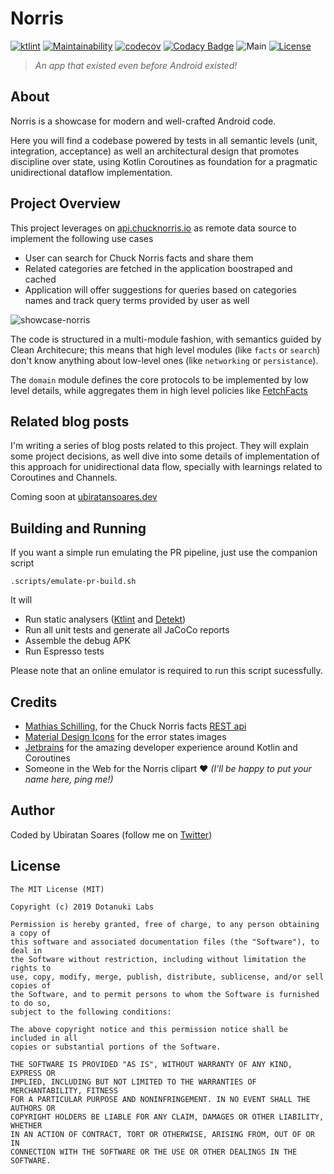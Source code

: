 # Norris
[![ktlint](https://img.shields.io/badge/code%20style-%E2%9D%A4-FF4081.svg)](https://ktlint.github.io/) [![Maintainability](https://api.codeclimate.com/v1/badges/42704b7b56bbdba33b99/maintainability)](https://codeclimate.com/github/dotanuki-labs/norris/maintainability) 
[![codecov](https://codecov.io/gh/dotanuki-labs/norris/branch/master/graph/badge.svg)](https://codecov.io/gh/dotanuki-labs/norris) 
[![Codacy Badge](https://api.codacy.com/project/badge/Grade/b1d3c2abc602421680d2324045b9829a)](https://www.codacy.com/app/ubiratansoares/norris?utm_source=github.com&amp;utm_medium=referral&amp;utm_content=dotanuki-labs/norris&amp;utm_campaign=Badge_Grade)
![Main](https://github.com/dotanuki-labs/norris/workflows/Main/badge.svg)
[![License](https://img.shields.io/github/license/dotanuki-labs/gradle-profiler-pttest)](https://choosealicense.com/licenses/mit)

> _An app that existed even before Android existed!_

## About

Norris is a showcase for modern and well-crafted Android code. 

Here you will find a codebase powered by tests in all semantic levels (unit, integration, acceptance) as well an architectural design that promotes discipline over state, using Kotlin Coroutines as foundation for a pragmatic unidirectional dataflow implementation.


## Project Overview

This project leverages on [api.chucknorris.io](https://api.chucknorris.io/) as remote data source to implement the following use cases

- User can search for Chuck Norris facts and share them
- Related categories are fetched in the application boostraped and cached
- Application will offer suggestions for queries based on categories names and track query terms provided by user as well

![showcase-norris](.github/assets/showcase-norris.png)

The code is structured in a multi-module fashion, with semantics guided by Clean Architecure; this means that high level modules (like `facts` or `search`) don't know anything about low-level ones (like `networking` or `persistance`). 

The `domain` module defines the core protocols to be implemented by low level details, while aggregates them in high level policies like [FetchFacts](https://github.com/dotanuki-labs/norris/blob/master/domain/src/main/java/io/dotanuki/norris/domain/FetchFacts.kt)


## Related blog posts

I'm writing a series of blog posts related to this project. They will explain some project decisions, as well dive into some details of implementation of this approach for unidirectional data flow, specially with learnings related to Coroutines and Channels.

Coming soon at [ubiratansoares.dev](https://ubiratansoares.dev)

## Building and Running

If you want a simple run emulating the PR pipeline, just use the companion script

```
.scripts/emulate-pr-build.sh
```

It will

- Run static analysers ([Ktlint](https://github.com/pinterest/ktlint) and [Detekt](https://arturbosch.github.io/detekt/))
- Run all unit tests and generate all JaCoCo reports
- Assemble the debug APK
- Run Espresso tests

Please note that an online emulator is required to run this script sucessfully.

## Credits

- [Mathias Schilling](https://github.com/matchilling), for the Chuck Norris facts [REST api](https://api.chucknorris.io/)
- [Material Design Icons](https://materialdesignicons.com/) for the error states images
- [Jetbrains](https://www.jetbrains.com/) for the amazing developer experience around Kotlin and Coroutines
- Someone in the Web for the Norris clipart ❤️ _(I'll be happy to put your name here, ping me!)_

## Author

Coded by Ubiratan Soares (follow me on [Twitter](https://twitter.com/ubiratanfsoares))


## License

```
The MIT License (MIT)

Copyright (c) 2019 Dotanuki Labs

Permission is hereby granted, free of charge, to any person obtaining a copy of
this software and associated documentation files (the "Software"), to deal in
the Software without restriction, including without limitation the rights to
use, copy, modify, merge, publish, distribute, sublicense, and/or sell copies of
the Software, and to permit persons to whom the Software is furnished to do so,
subject to the following conditions:

The above copyright notice and this permission notice shall be included in all
copies or substantial portions of the Software.

THE SOFTWARE IS PROVIDED "AS IS", WITHOUT WARRANTY OF ANY KIND, EXPRESS OR
IMPLIED, INCLUDING BUT NOT LIMITED TO THE WARRANTIES OF MERCHANTABILITY, FITNESS
FOR A PARTICULAR PURPOSE AND NONINFRINGEMENT. IN NO EVENT SHALL THE AUTHORS OR
COPYRIGHT HOLDERS BE LIABLE FOR ANY CLAIM, DAMAGES OR OTHER LIABILITY, WHETHER
IN AN ACTION OF CONTRACT, TORT OR OTHERWISE, ARISING FROM, OUT OF OR IN
CONNECTION WITH THE SOFTWARE OR THE USE OR OTHER DEALINGS IN THE SOFTWARE.
```
